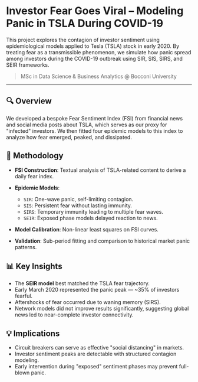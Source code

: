 # Investor Fear Goes Viral – Modeling Panic in TSLA During COVID-19

This project explores the contagion of investor sentiment using epidemiological models applied to Tesla (TSLA) stock in early 2020. By treating fear as a transmissible phenomenon, we simulate how panic spread among investors during the COVID-19 outbreak using SIR, SIS, SIRS, and SEIR frameworks.

> MSc in Data Science & Business Analytics @ Bocconi University

---

## 🔍 Overview

We developed a bespoke Fear Sentiment Index (FSI) from financial news and social media posts about TSLA, which serves as our proxy for "infected" investors. We then fitted four epidemic models to this index to analyze how fear emerged, peaked, and dissipated.

## 🧪 Methodology

- **FSI Construction**: Textual analysis of TSLA-related content to derive a daily fear index.
- **Epidemic Models**:
  - `SIR`: One-wave panic, self-limiting contagion.
  - `SIS`: Persistent fear without lasting immunity.
  - `SIRS`: Temporary immunity leading to multiple fear waves.
  - `SEIR`: Exposed phase models delayed reaction to news.

- **Model Calibration**: Non-linear least squares on FSI curves.
- **Validation**: Sub-period fitting and comparison to historical market panic patterns.

## 📊 Key Insights

- The **SEIR model** best matched the TSLA fear trajectory.
- Early March 2020 represented the panic peak — ~35% of investors fearful.
- Aftershocks of fear occurred due to waning memory (SIRS).
- Network models did not improve results significantly, suggesting global news led to near-complete investor connectivity.

## 💡 Implications

- Circuit breakers can serve as effective "social distancing" in markets.
- Investor sentiment peaks are detectable with structured contagion modeling.
- Early intervention during "exposed" sentiment phases may prevent full-blown panic.
